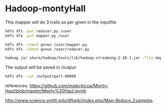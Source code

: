 # Hadoop-montyHall

This mapper will do 3 trails as per given in the inputfile

```bash 
hdfs dfs -put reducer.py /user
hdfs dfs -put mapper.py /user

hdfs dfs -chmod go+wx /user/mapper.py
hdfs dfs -chmod go+wx /user/reducer.py

hadoop jar share/hadoop/tools/lib/hadoop-streaming-2.10.1.jar -file mapper.py -mapper mapper.py -file reducer.py -reducer reducer.py -input /user/inputfile.txt -output /output
```

The output will be saved in /output 

```bash
hdfs dfs -cat /output/part-00000
```

references:
https://github.com/maleckicoa/Monty-Haul/blob/master/Monty%20Haul.ipynb

http://www.science.smith.edu/dftwiki/index.php/Map-Reduce_Examples

